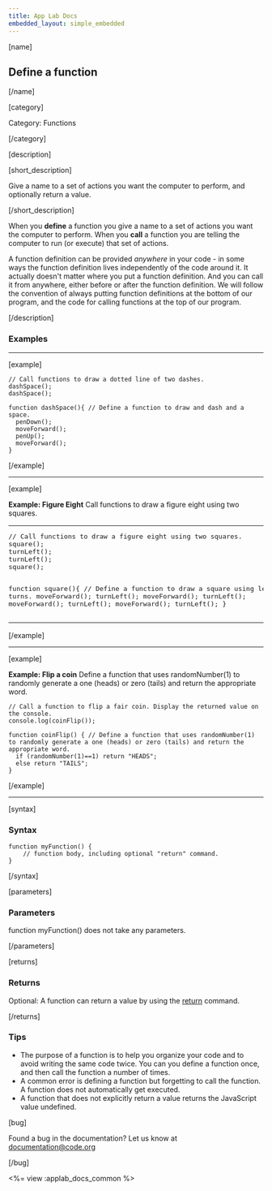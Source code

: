 ```yaml
---
title: App Lab Docs
embedded_layout: simple_embedded
---
```


[name]

## Define a function

[/name]

[category]

Category: Functions

[/category]

[description]

[short_description]

Give a name to a set of actions you want the computer to perform, and optionally return a value.

[/short_description]

When you **define** a function you give a name to a set of actions you want the computer to perform. When you **call** a function you are telling the computer to run (or execute) that set of actions. 

A function definition can be provided *anywhere* in your code - in some ways the function definition lives independently of the code around it. It actually doesn't matter where you put a function definition. And you can call it from anywhere, either before or after the function definition.  We will follow the convention of always putting function definitions at the bottom of our program, and the code for calling functions at the top of our program.

[/description]

### Examples
____________________________________________________
[example]

```
// Call functions to draw a dotted line of two dashes.
dashSpace();
dashSpace();

function dashSpace(){ // Define a function to draw and dash and a space.
  penDown();
  moveForward();
  penUp();
  moveForward();
}
```
[/example]
____________________________________________________
[example]

**Example: Figure Eight** Call functions to draw a figure eight using two squares.

<table>
<tr>
<td style="border-style:none; width:90%; padding:0px">
<pre>
// Call functions to draw a figure eight using two squares.
square();
turnLeft();
turnLeft();
square();

function square(){ // Define a function to draw a square using left turns.
	moveForward();
	turnLeft();
	moveForward();
	turnLeft();
	moveForward();
	turnLeft();
	moveForward();
	turnLeft();
}
</pre>
</td>
<td style="border-style:none; width:10%; padding:0px">
<img src='https://images.code.org/9632aa931889133f245df1a1b85408ab-image-1445612030986.gif'>
</td>
</tr>
</table>

[/example]
____________________________________________________
[example]

**Example: Flip a coin** Define a function that uses randomNumber(1) to randomly generate a one (heads) or zero (tails) and return the appropriate word.

```
// Call a function to flip a fair coin. Display the returned value on the console.
console.log(coinFlip());

function coinFlip() { // Define a function that uses randomNumber(1) to randomly generate a one (heads) or zero (tails) and return the appropriate word.
  if (randomNumber(1)==1) return "HEADS";
  else return "TAILS";
}
```

[/example]
____________________________________________________
[syntax]

### Syntax

```
function myFunction() {
    // function body, including optional "return" command.
}
```

[/syntax]

[parameters]

### Parameters
function myFunction() does not take any parameters.

[/parameters]

[returns]

### Returns
Optional: A function can return a value by using the [return](/applab/docs/return) command.

[/returns]

### Tips
- The purpose of a function is to help you organize your code and to avoid writing the same code twice. You can you define a function once, and then call the function a number of times.
- A common error is defining a function but forgetting to call the function. A function does not automatically get executed.
- A function that does not explicitly return a value returns the JavaScript value undefined.

[bug]

Found a bug in the documentation? Let us know at documentation@code.org

[/bug]

<%= view :applab_docs_common %>
